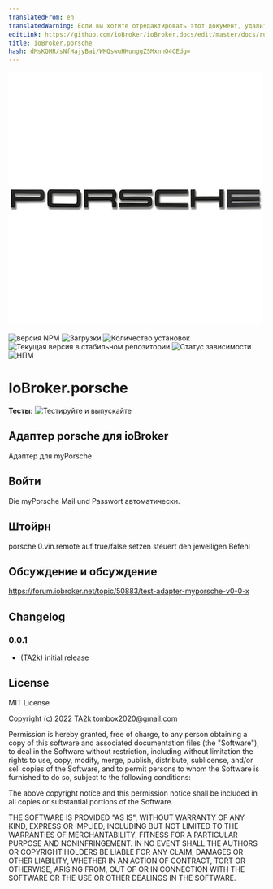 ```yaml
---
translatedFrom: en
translatedWarning: Если вы хотите отредактировать этот документ, удалите поле «translationFrom», в противном случае этот документ будет снова автоматически переведен
editLink: https://github.com/ioBroker/ioBroker.docs/edit/master/docs/ru/adapterref/iobroker.porsche/README.md
title: ioBroker.porsche
hash: dMsKQHR/sNfHajyBai/WHQswuHHunggZSMxnnQ4CEdg=
---
```

![Логотип](../../../en/adapterref/iobroker.porsche/admin/porsche.png)

![версия NPM](https://img.shields.io/npm/v/iobroker.porsche.svg)
![Загрузки](https://img.shields.io/npm/dm/iobroker.porsche.svg)
![Количество установок](https://iobroker.live/badges/porsche-installed.svg)
![Текущая версия в стабильном репозитории](https://iobroker.live/badges/porsche-stable.svg)
![Статус зависимости](https://img.shields.io/david/TA2k/iobroker.porsche.svg)
![НПМ](https://nodei.co/npm/iobroker.porsche.png?downloads=true)

# IoBroker.porsche
**Тесты:** ![Тестируйте и выпускайте](https://github.com/TA2k/ioBroker.porsche/workflows/Test%20and%20Release/badge.svg)

## Адаптер porsche для ioBroker
Адаптер для myPorsche

## Войти
Die myPorsche Mail und Passwort автоматически.

## Штойрн
porsche.0.vin.remote auf true/false setzen steuert den jeweiligen Befehl

## Обсуждение и обсуждение
<https://forum.iobroker.net/topic/50883/test-adapter-myporsche-v0-0-x>

## Changelog

### 0.0.1
* (TA2k) initial release

## License
MIT License

Copyright (c) 2022 TA2k <tombox2020@gmail.com>

Permission is hereby granted, free of charge, to any person obtaining a copy
of this software and associated documentation files (the "Software"), to deal
in the Software without restriction, including without limitation the rights
to use, copy, modify, merge, publish, distribute, sublicense, and/or sell
copies of the Software, and to permit persons to whom the Software is
furnished to do so, subject to the following conditions:

The above copyright notice and this permission notice shall be included in all
copies or substantial portions of the Software.

THE SOFTWARE IS PROVIDED "AS IS", WITHOUT WARRANTY OF ANY KIND, EXPRESS OR
IMPLIED, INCLUDING BUT NOT LIMITED TO THE WARRANTIES OF MERCHANTABILITY,
FITNESS FOR A PARTICULAR PURPOSE AND NONINFRINGEMENT. IN NO EVENT SHALL THE
AUTHORS OR COPYRIGHT HOLDERS BE LIABLE FOR ANY CLAIM, DAMAGES OR OTHER
LIABILITY, WHETHER IN AN ACTION OF CONTRACT, TORT OR OTHERWISE, ARISING FROM,
OUT OF OR IN CONNECTION WITH THE SOFTWARE OR THE USE OR OTHER DEALINGS IN THE
SOFTWARE.